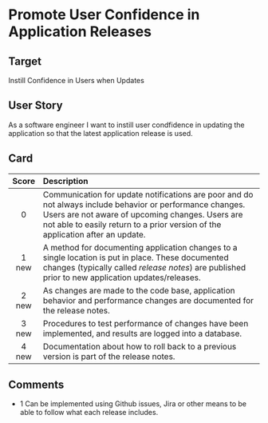 # Promote User Confidence in Application Releases 

## Target

Instill Confidence in Users when Updates

## User Story

As a software engineer I want to instill user condfidence in updating the application
so that the latest application release is used.

## Card

| Score         | Description |
| :-------------: | :------------- |
| 0 | Communication for update notifications are poor and do not always include behavior or performance changes. Users are not aware of upcoming changes. Users are not able to easily return to a prior version of the application after an update. |
| 1 new |  A method for documenting application changes to a single location is put in place. These documented changes  (typically called *release notes*) are published prior to new application updates/releases.  |
| 2 new| As changes are made to the code base, application behavior and performance changes are documented for the release notes.
| 3 new| Procedures to test performance of changes have been implemented, and results are logged into a database. |
| 4 new|  Documentation about how to roll back to a previous version is part of the release notes. |

## Comments
- 1 Can be implemented using Github issues, Jira or other means to be able to follow what each release includes. 
